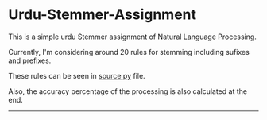 # Urdu-Stemmer-Assignment
This is a simple urdu Stemmer assignment of Natural Language Processing. 

Currently, I'm considering around 20 rules for stemming including sufixes and prefixes.

These rules can be seen in [source.py](/source.py) file.

Also, the accuracy percentage of the processing is also calculated at the end.


----
